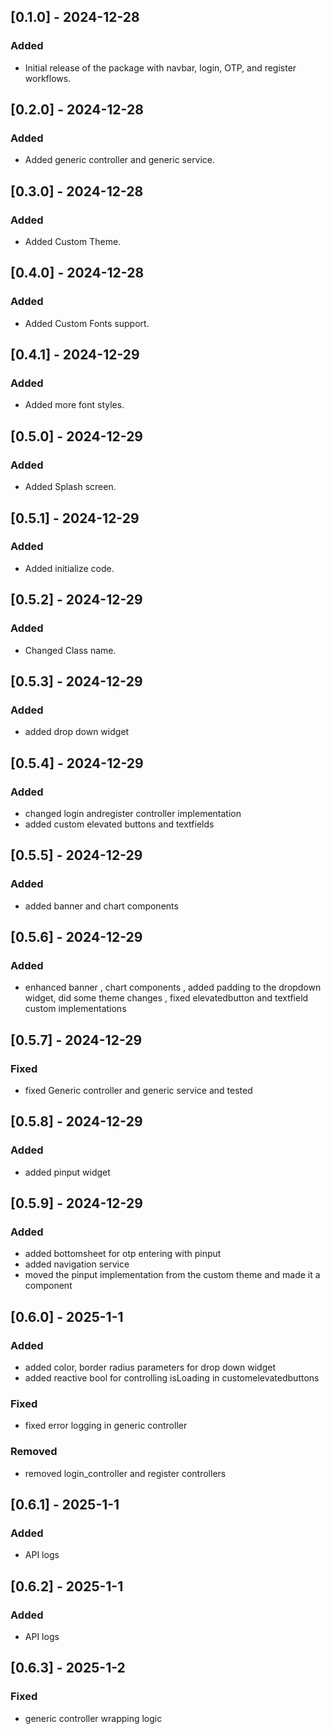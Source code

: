## [0.1.0] - 2024-12-28
### Added
- Initial release of the package with navbar, login, OTP, and register workflows.

## [0.2.0] - 2024-12-28
### Added
- Added generic controller and generic service.

## [0.3.0] - 2024-12-28
### Added
- Added Custom Theme.

## [0.4.0] - 2024-12-28
### Added
- Added Custom Fonts support.

## [0.4.1] - 2024-12-29
### Added
- Added more font styles.

## [0.5.0] - 2024-12-29
### Added
- Added Splash screen.

## [0.5.1] - 2024-12-29
### Added
- Added initialize code.

## [0.5.2] - 2024-12-29
### Added
- Changed Class name.

## [0.5.3] - 2024-12-29
### Added
- added drop down widget

## [0.5.4] - 2024-12-29
### Added
- changed login andregister controller implementation
- added custom elevated buttons and textfields

## [0.5.5] - 2024-12-29
### Added
- added banner and chart components

## [0.5.6] - 2024-12-29
### Added
- enhanced banner , chart components , added padding to the dropdown widget, did some theme changes , fixed elevatedbutton and textfield custom implementations

## [0.5.7] - 2024-12-29
### Fixed
- fixed Generic controller and generic service and tested

## [0.5.8] - 2024-12-29
### Added
- added pinput widget

## [0.5.9] - 2024-12-29
### Added
- added bottomsheet for otp entering with pinput
- added navigation service
- moved the pinput implementation from the custom theme and made it a component

## [0.6.0] - 2025-1-1
### Added
- added color, border radius parameters for drop down widget
- added reactive bool for controlling isLoading in customelevatedbuttons
### Fixed
- fixed error logging in generic controller
### Removed
- removed login_controller and register controllers

## [0.6.1] - 2025-1-1
### Added
- API logs

## [0.6.2] - 2025-1-1
### Added
- API logs

## [0.6.3] - 2025-1-2
### Fixed
- generic controller wrapping logic